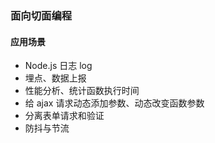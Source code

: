 ### 面向切面编程

#### 应用场景

- Node.js 日志 log
- 埋点、数据上报
- 性能分析、统计函数执行时间
- 给 ajax 请求动态添加参数、动态改变函数参数
- 分离表单请求和验证
- 防抖与节流
